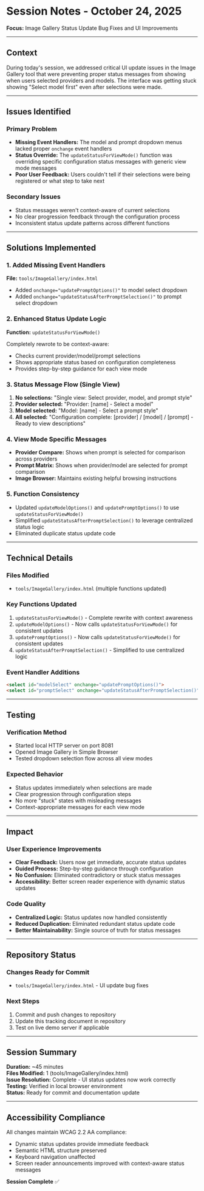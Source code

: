 # Session Notes - October 24, 2025

**Focus:** Image Gallery Status Update Bug Fixes and UI Improvements

---

## Context

During today's session, we addressed critical UI update issues in the Image Gallery tool that were preventing proper status messages from showing when users selected providers and models. The interface was getting stuck showing "Select model first" even after selections were made.

---

## Issues Identified

### Primary Problem
- **Missing Event Handlers:** The model and prompt dropdown menus lacked proper `onchange` event handlers
- **Status Override:** The `updateStatusForViewMode()` function was overriding specific configuration status messages with generic view mode messages
- **Poor User Feedback:** Users couldn't tell if their selections were being registered or what step to take next

### Secondary Issues
- Status messages weren't context-aware of current selections
- No clear progression feedback through the configuration process
- Inconsistent status update patterns across different functions

---

## Solutions Implemented

### 1. Added Missing Event Handlers
**File:** `tools/ImageGallery/index.html`

- Added `onchange="updatePromptOptions()"` to model select dropdown
- Added `onchange="updateStatusAfterPromptSelection()"` to prompt select dropdown

### 2. Enhanced Status Update Logic
**Function:** `updateStatusForViewMode()`

Completely rewrote to be context-aware:
- Checks current provider/model/prompt selections
- Shows appropriate status based on configuration completeness
- Provides step-by-step guidance for each view mode

### 3. Status Message Flow (Single View)
1. **No selections:** "Single view: Select provider, model, and prompt style"
2. **Provider selected:** "Provider: [name] - Select a model" 
3. **Model selected:** "Model: [name] - Select a prompt style"
4. **All selected:** "Configuration complete: [provider] / [model] / [prompt] - Ready to view descriptions"

### 4. View Mode Specific Messages
- **Provider Compare:** Shows when prompt is selected for comparison across providers
- **Prompt Matrix:** Shows when provider/model are selected for prompt comparison
- **Image Browser:** Maintains existing helpful browsing instructions

### 5. Function Consistency
- Updated `updateModelOptions()` and `updatePromptOptions()` to use `updateStatusForViewMode()`
- Simplified `updateStatusAfterPromptSelection()` to leverage centralized status logic
- Eliminated duplicate status update code

---

## Technical Details

### Files Modified
- `tools/ImageGallery/index.html` (multiple functions updated)

### Key Functions Updated
1. `updateStatusForViewMode()` - Complete rewrite with context awareness
2. `updateModelOptions()` - Now calls `updateStatusForViewMode()` for consistent updates
3. `updatePromptOptions()` - Now calls `updateStatusForViewMode()` for consistent updates
4. `updateStatusAfterPromptSelection()` - Simplified to use centralized logic

### Event Handler Additions
```html
<select id="modelSelect" onchange="updatePromptOptions()">
<select id="promptSelect" onchange="updateStatusAfterPromptSelection()">
```

---

## Testing

### Verification Method
- Started local HTTP server on port 8081
- Opened Image Gallery in Simple Browser
- Tested dropdown selection flow across all view modes

### Expected Behavior
- Status updates immediately when selections are made
- Clear progression through configuration steps
- No more "stuck" states with misleading messages
- Context-appropriate messages for each view mode

---

## Impact

### User Experience Improvements
- **Clear Feedback:** Users now get immediate, accurate status updates
- **Guided Process:** Step-by-step guidance through configuration
- **No Confusion:** Eliminated contradictory or stuck status messages
- **Accessibility:** Better screen reader experience with dynamic status updates

### Code Quality
- **Centralized Logic:** Status updates now handled consistently
- **Reduced Duplication:** Eliminated redundant status update code
- **Better Maintainability:** Single source of truth for status messages

---

## Repository Status

### Changes Ready for Commit
- `tools/ImageGallery/index.html` - UI update bug fixes

### Next Steps
1. Commit and push changes to repository
2. Update this tracking document in repository
3. Test on live demo server if applicable

---

## Session Summary

**Duration:** ~45 minutes  
**Files Modified:** 1 (tools/ImageGallery/index.html)  
**Issue Resolution:** Complete - UI status updates now work correctly  
**Testing:** Verified in local browser environment  
**Status:** Ready for commit and documentation update

---

## Accessibility Compliance

All changes maintain WCAG 2.2 AA compliance:
- Dynamic status updates provide immediate feedback
- Semantic HTML structure preserved
- Keyboard navigation unaffected
- Screen reader announcements improved with context-aware status messages

**Session Complete** ✅